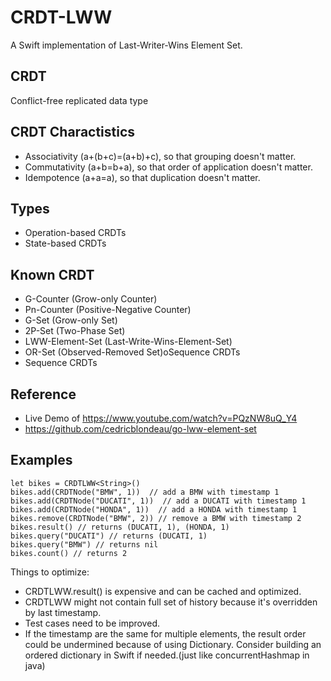 # CRDT-LWW
A Swift implementation of Last-Writer-Wins Element Set. 


CRDT
---


Conflict-free replicated data type


## CRDT Charactistics

- Associativity (a+(b+c)=(a+b)+c), so that grouping doesn't matter.
- Commutativity (a+b=b+a), so that order of application doesn't matter.
- Idempotence (a+a=a), so that duplication doesn't matter.

## Types

- Operation-based CRDTs
- State-based CRDTs

## Known CRDT

- G-Counter (Grow-only Counter)
- Pn-Counter (Positive-Negative Counter)
- G-Set (Grow-only Set)
- 2P-Set (Two-Phase Set)
- LWW-Element-Set (Last-Write-Wins-Element-Set)
- OR-Set (Observed-Removed Set)oSequence CRDTs
- Sequence CRDTs

## Reference

- Live Demo of https://www.youtube.com/watch?v=PQzNW8uQ_Y4
- https://github.com/cedricblondeau/go-lww-element-set

## Examples

```
let bikes = CRDTLWW<String>()
bikes.add(CRDTNode("BMW", 1))  // add a BMW with timestamp 1
bikes.add(CRDTNode("DUCATI", 1))  // add a DUCATI with timestamp 1
bikes.add(CRDTNode("HONDA", 1))  // add a HONDA with timestamp 1
bikes.remove(CRDTNode("BMW", 2)) // remove a BMW with timestamp 2
bikes.result() // returns (DUCATI, 1), (HONDA, 1)
bikes.query("DUCATI") // returns (DUCATI, 1)
bikes.query("BMW") // returns nil
bikes.count() // returns 2
```

Things to optimize:

- CRDTLWW.result() is expensive and can be cached and optimized.
- CRDTLWW might not contain full set of history because it's
  overridden by last timestamp.
- Test cases need to be improved.
- If the timestamp are the same for multiple elements, the result order
  could be undermined because of using Dictionary. Consider building an
ordered dictionary in Swift if needed.(just like concurrentHashmap in java)
